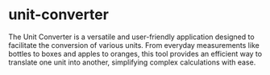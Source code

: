 # unit-converter
The Unit Converter is a versatile and user-friendly application designed to facilitate the conversion of various units. From everyday measurements like bottles to boxes and apples to oranges, this tool provides an efficient way to translate one unit into another, simplifying complex calculations with ease.
